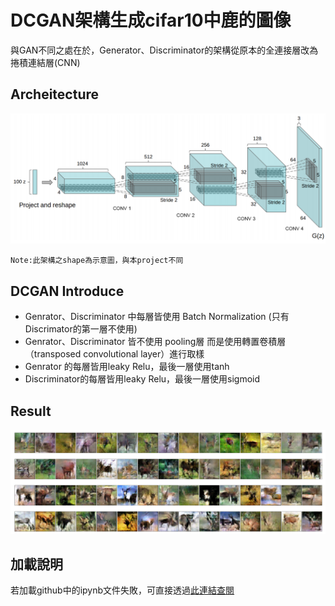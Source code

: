 # DCGAN架構生成cifar10中鹿的圖像
與GAN不同之處在於，Generator、Discriminator的架構從原本的全連接層改為捲積連結層(CNN)
## Archeitecture
![error](https://github.com/JusticeLeee/DC_GAN/blob/master/DCGAN.png)
```
Note:此架構之shape為示意圖，與本project不同
```
## DCGAN Introduce
* Genrator、Discriminator 中每層皆使用 Batch Normalization (只有Discrimator的第一層不使用)
* Genrator、Discriminator 皆不使用 pooling層 而是使用轉置卷積層（transposed convolutional layer）進行取樣
* Genrator 的每層皆用leaky Relu，最後一層使用tanh
* Discriminator的每層皆用leaky Relu，最後一層使用sigmoid
## Result
![error](https://github.com/JusticeLeee/DC_GAN/blob/master/deer.png)
## 加載說明
若加載github中的ipynb文件失敗，可直接透過[此連結查閱](https://nbviewer.jupyter.org/github/JusticeLeee/DC_GAN/blob/master/DcGan_deer.ipynb)

